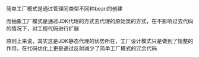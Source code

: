 简单工厂模式是通过管理同类型不同种bean的创建

而抽象工厂模式是通过JDK代理的方式去代理的原始类的方式，在不影响过去代码的情况下，对工程代码进行扩展

原则上来说，其实这是JDK静态代理的优势所在，工厂设计模式只是做到了规整的作用，在代码优化上更是通过反射减少了简单工厂模式的冗余代码
